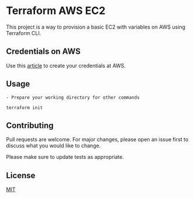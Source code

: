 # Terraform AWS EC2

This project is a way to provision a basic EC2 with variables on AWS using Terraform CLI.

## Credentials on AWS

Use this [article](https://amaurybsouza.medium.com/terraform-e364f5d31570) to create your credentials at AWS.

## Usage

`- Prepare your working directory for other commands`

```hcl
terraform init
```

## Contributing
Pull requests are welcome. For major changes, please open an issue first to discuss what you would like to change.

Please make sure to update tests as appropriate.

## License
[MIT](https://choosealicense.com/licenses/mit/)
